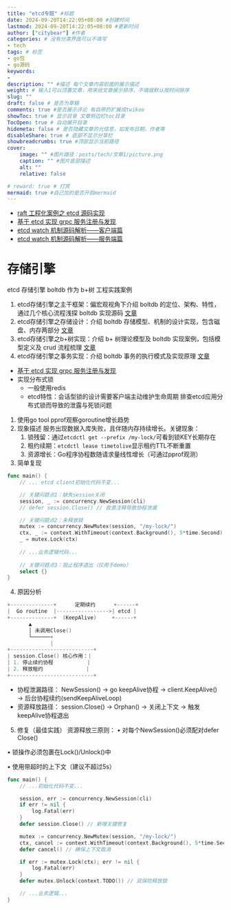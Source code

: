 ```yaml
---
title: "etcd专题" #标题
date: 2024-09-20T14:22:05+08:00 #创建时间
lastmod: 2024-09-20T14:22:05+08:00 #更新时间
author: ["citybear"] #作者
categories: # 没有分类界面可以不填写
- tech
tags: # 标签
- go包
- go源码
keywords: 
- 
description: "" #描述 每个文章内容前面的展示描述
weight: # 输入1可以顶置文章，用来给文章展示排序，不填就默认按时间排序
slug: ""
draft: false # 是否为草稿
comments: true #是否展示评论 有自带的扩展成twikoo
showToc: true # 显示目录 文章侧边栏toc目录
TocOpen: true # 自动展开目录
hidemeta: false # 是否隐藏文章的元信息，如发布日期、作者等
disableShare: true # 底部不显示分享栏
showbreadcrumbs: true #顶部显示当前路径
cover:
    image: "" #图片路径：posts/tech/文章1/picture.png
    caption: "" #图片底部描述
    alt: ""
    relative: false

# reward: true # 打赏
mermaid: true #自己加的是否开启mermaid
---
```


- [raft 工程化案例之 etcd 源码实现](https://zhuanlan.zhihu.com/p/600893553)
- [基于 etcd 实现 grpc 服务注册与发现](https://zhuanlan.zhihu.com/p/623998314)
- [etcd watch 机制源码解析——客户端篇](https://zhuanlan.zhihu.com/p/625592162)
- [etcd watch 机制源码解析——服务端篇](https://zhuanlan.zhihu.com/p/626116573)

# 存储引擎
etcd 存储引擎 boltdb 作为 b+树 工程实践案例
1. etcd存储引擎之主干框架：偏宏观视角下介绍 boltdb 的定位、架构、特性，通过几个核心流程浅探 boltdb 实现源码 [文章](https://zhuanlan.zhihu.com/p/683816844)
2. etcd存储引擎之存储设计：介绍 boltdb 存储模型、机制的设计实现，包含磁盘、内存两部分 [文章](https://zhuanlan.zhihu.com/p/685016408)
3. etcd存储引擎之b+树实现：介绍 b+ 树理论模型及 boltdb 实现案例，包括模型定义及 crud 流程梳理 [文章](https://zhuanlan.zhihu.com/p/685928136)
4. etcd存储引擎之事务实现：介绍 boltdb 事务的执行模式及实现原理 [文章](https://zhuanlan.zhihu.com/p/687097543)

- [基于 etcd 实现 grpc 服务注册与发现](https://zhuanlan.zhihu.com/p/623998314)
- 实现分布式锁
  - 一般使用redis
  - etcd特性：会话型锁的设计需要客户端主动维护生命周期
排查etcd应用分布式锁而导致的泄露与死锁问题
1. 使用go tool pprof观察goroutine增长趋势
2. 现象描述
   服务出现数据入库失败，且伴随内存持续增长。关键现象：
   1. 锁残留：通过`etcdctl get --prefix /my-lock/`可看到锁KEY长期存在
   2. 租约续期：`etcdctl lease timetolive`显示租约TTL不断重置
   3. 资源增长：Go程序协程数随请求量线性增长（可通过pprof观测）
3. 简单复现
``` go
func main() {
    // ... etcd client初始化代码不变...

    // 关键问题点1：缺失session关闭
    session, _ := concurrency.NewSession(cli)
    // defer session.Close() // 故意注释导致协程泄漏

    // 关键问题点2：未释放锁
    mutex := concurrency.NewMutex(session, "/my-lock/")
    ctx, _ := context.WithTimeout(context.Background(), 5*time.Second)
    _ = mutex.Lock(ctx)
    
    // ...业务逻辑代码...
    
    // 关键问题点3：阻止程序退出（仅用于demo）
    select {} 
}
```
4. 原因分析
``` go
+--------------+      定期续约      +------+
|  Go routine  |----------------->| etcd |
+--------------+  (KeepAlive)     +------+
       ▲
       │ 未调用Close()
       └──────+
              |
+---------------------------+
| session.Close() 核心作用：|
| 1. 停止续约协程           |
| 2. 释放租约              |
+---------------------------+
```
   - 协程泄漏路径： NewSession() → go keepAlive协程 → client.KeepAlive() → 后台协程续约(sendKeepAliveLoop)
   - 资源释放路径： session.Close() → Orphan() → 关闭上下文 → 触发keepAlive协程退出
5. 修复（最佳实践）
资源释放三原则：
• 对每个NewSession()必须配对defer Close()

• 锁操作必须包裹在Lock()/Unlock()中

• 使用带超时的上下文（建议不超过5s）
``` go
func main() {
    // ...初始化代码不变...

    session, err := concurrency.NewSession(cli)
    if err != nil {
        log.Fatal(err)
    }
    defer session.Close() // 新增关键修复

    mutex := concurrency.NewMutex(session, "/my-lock/")
    ctx, cancel := context.WithTimeout(context.Background(), 5*time.Second)
    defer cancel() // 确保上下文取消

    if err := mutex.Lock(ctx); err != nil {
        log.Fatal(err)
    }
    defer mutex.Unlock(context.TODO()) // 双保险释放锁

    // ...业务逻辑...
}
```
